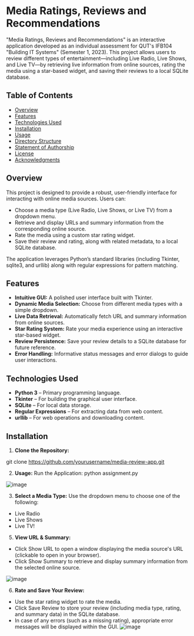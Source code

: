 # Media Ratings, Reviews and Recommendations

"Media Ratings, Reviews and Recommendations" is an interactive application developed as an individual assessment for QUT's IFB104 "Building IT Systems" (Semester 1, 2023). This project allows users to review different types of entertainment—including Live Radio, Live Shows, and Live TV—by retrieving live information from online sources, rating the media using a star-based widget, and saving their reviews to a local SQLite database.

## Table of Contents

- [Overview](#overview)
- [Features](#features)
- [Technologies Used](#technologies-used)
- [Installation](#installation)
- [Usage](#usage)
- [Directory Structure](#directory-structure)
- [Statement of Authorship](#statement-of-authorship)
- [License](#license)
- [Acknowledgments](#acknowledgments)

## Overview

This project is designed to provide a robust, user-friendly interface for interacting with online media sources. Users can:
- Choose a media type (Live Radio, Live Shows, or Live TV) from a dropdown menu.
- Retrieve and display URLs and summary information from the corresponding online source.
- Rate the media using a custom star rating widget.
- Save their review and rating, along with related metadata, to a local SQLite database.

The application leverages Python’s standard libraries (including Tkinter, sqlite3, and urllib) along with regular expressions for pattern matching.

## Features

- **Intuitive GUI:** A polished user interface built with Tkinter.
- **Dynamic Media Selection:** Choose from different media types with a simple dropdown.
- **Live Data Retrieval:** Automatically fetch URL and summary information from online sources.
- **Star Rating System:** Rate your media experience using an interactive star-based widget.
- **Review Persistence:** Save your review details to a SQLite database for future reference.
- **Error Handling:** Informative status messages and error dialogs to guide user interactions.

## Technologies Used

- **Python 3** – Primary programming language.
- **Tkinter** – For building the graphical user interface.
- **SQLite** – For local data storage.
- **Regular Expressions** – For extracting data from web content.
- **urllib** – For web operations and downloading content.

## Installation

1. **Clone the Repository:**

git clone https://github.com/yourusername/media-review-app.git

2. **Usage:**
Run the Application:
python assignment.py

![image](https://github.com/user-attachments/assets/785a05ad-3ba3-4a2b-9e2a-546b0d780330)


3. **Select a Media Type:**
Use the dropdown menu to choose one of the following:
- Live Radio
- Live Shows
- Live TV!

5. **View URL & Summary:**
- Click Show URL to open a window displaying the media source's URL (clickable to open in your browser).
- Click Show Summary to retrieve and display summary information from the selected online source.
   
![image](https://github.com/user-attachments/assets/db22bf79-9105-4f37-9ced-6901250cdffd)


6. **Rate and Save Your Review:**
- Use the star rating widget to rate the media.
- Click Save Review to store your review (including media type, rating, and summary data) in the SQLite database.
- In case of any errors (such as a missing rating), appropriate error messages will be displayed within the GUI.
![image](https://github.com/user-attachments/assets/0d14d07b-a185-4807-a142-ae3a17b56402)

